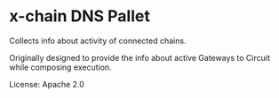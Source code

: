 <!-- markdown-link-check-disable -->
# x-chain DNS Pallet

Collects info about activity of connected chains.  

Originally designed to provide the info about active Gateways to Circuit while composing execution.

License: Apache 2.0
